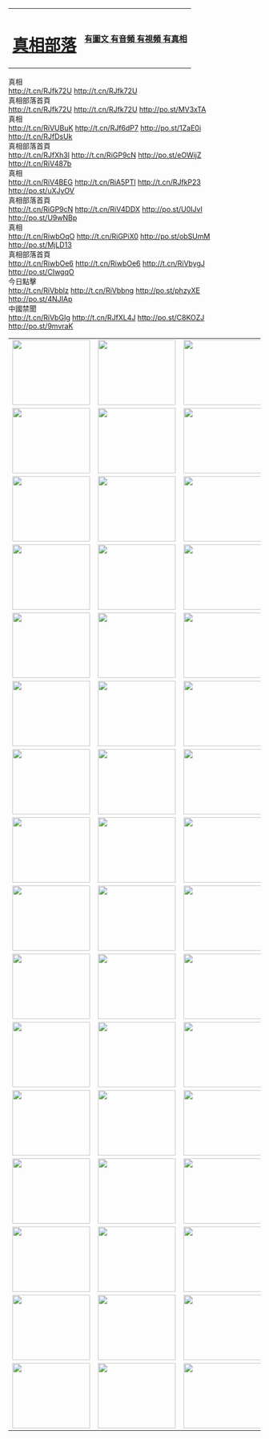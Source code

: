 <table>
<tr>

<td>
	<H1><a href="http://52.is-a-designer.com/zx/">真相部落</a></H1>
</td>
<td>
	<H4><a href="http://52.is-a-designer.com/zx/">有圖文 有音頻 有視頻 有真相</a></H4>
</td>
</tr>

</table>

<div class="linkbox"><div class="title">真相<div id="url">  <a href="http://t.cn/RJfk72U" target=_blank>http://t.cn/RJfk72U</a>    <a href="http://t.cn/RJfk72U" target=_blank>http://t.cn/RJfk72U</a>    <a href="" target=_blank></a>    <a href="" target=_blank></a>  </div></div><div class="title">真相部落首頁<div id="url">  <a href="http://t.cn/RJfk72U" target=_blank>http://t.cn/RJfk72U</a>    <a href="http://t.cn/RJfk72U" target=_blank>http://t.cn/RJfk72U</a>    <a href="" target=_blank></a>    <a href="http://po.st/MV3xTA" target=_blank>http://po.st/MV3xTA</a>  </div></div><div class="title">真相<div id="url">  <a href="http://t.cn/RiVUBuK" target=_blank>http://t.cn/RiVUBuK</a>    <a href="http://t.cn/RJf6dP7" target=_blank>http://t.cn/RJf6dP7</a>    <a href="http://po.st/1ZaE0i" target=_blank>http://po.st/1ZaE0i</a>    <a href="http://t.cn/RJfDsUk" target=_blank>http://t.cn/RJfDsUk</a>  </div></div><div class="title">真相部落首頁<div id="url">  <a href="http://t.cn/RJfXh3l" target=_blank>http://t.cn/RJfXh3l</a>    <a href="http://t.cn/RiGP9cN" target=_blank>http://t.cn/RiGP9cN</a>    <a href="http://po.st/eOWijZ" target=_blank>http://po.st/eOWijZ</a>    <a href="http://t.cn/RiV487b" target=_blank>http://t.cn/RiV487b</a>  </div></div><div class="title">真相<div id="url">  <a href="http://t.cn/RiV4BEG" target=_blank>http://t.cn/RiV4BEG</a>    <a href="http://t.cn/RiA5PTl" target=_blank>http://t.cn/RiA5PTl</a>    <a href="http://t.cn/RJfkP23" target=_blank>http://t.cn/RJfkP23</a>    <a href="http://po.st/uXJyOV" target=_blank>http://po.st/uXJyOV</a>  </div></div><div class="title">真相部落首頁<div id="url">  <a href="http://t.cn/RiGP9cN" target=_blank>http://t.cn/RiGP9cN</a>    <a href="http://t.cn/RiV4DDX" target=_blank>http://t.cn/RiV4DDX</a>    <a href="http://po.st/U0IJvl" target=_blank>http://po.st/U0IJvl</a>    <a href="http://po.st/U9wNBp" target=_blank>http://po.st/U9wNBp</a>  </div></div><div class="title">真相<div id="url">  <a href="http://t.cn/RiwbOqO" target=_blank>http://t.cn/RiwbOqO</a>    <a href="http://t.cn/RiGPiX0" target=_blank>http://t.cn/RiGPiX0</a>    <a href="http://po.st/obSUmM" target=_blank>http://po.st/obSUmM</a>    <a href="http://po.st/MjLD13" target=_blank>http://po.st/MjLD13</a>  </div></div><div class="title">真相部落首頁<div id="url">  <a href="http://t.cn/RiwbOe6" target=_blank>http://t.cn/RiwbOe6</a>    <a href="http://t.cn/RiwbOe6" target=_blank>http://t.cn/RiwbOe6</a>    <a href="http://t.cn/RiVbygJ" target=_blank>http://t.cn/RiVbygJ</a>    <a href="http://po.st/CIwgqO" target=_blank>http://po.st/CIwgqO</a>  </div></div><div class="title">今日點擊<div id="url">  <a href="http://t.cn/RiVbblz" target=_blank>http://t.cn/RiVbblz</a>    <a href="http://t.cn/RiVbbng" target=_blank>http://t.cn/RiVbbng</a>    <a href="http://po.st/phzyXE" target=_blank>http://po.st/phzyXE</a>    <a href="http://po.st/4NJIAp" target=_blank>http://po.st/4NJIAp</a>  </div></div><div class="title">中國禁聞<div id="url">  <a href="http://t.cn/RiVbGIg" target=_blank>http://t.cn/RiVbGIg</a>    <a href="http://t.cn/RJfXL4J" target=_blank>http://t.cn/RJfXL4J</a>    <a href="http://po.st/C8KOZJ" target=_blank>http://po.st/C8KOZJ</a>    <a href="http://po.st/9mvraK" target=_blank>http://po.st/9mvraK</a>  </div></div></div>

<table>
<tr>
	<td><a href="http://805.dankaart.com/xtr/107/"><img  src ="http://805.dankaart.com/pic/2017/02/107.jpg" width="155px" height="130px"></a></td>
	<td><a href="http://805.dankaart.com/xtr/829/"><img src ="http://805.dankaart.com/pic/2017/02/829.jpg" width="155px" height="130px"></a></td>
	<td><a href="http://805.dankaart.com/xtr/69/"><img  src ="http://805.dankaart.com/pic/2017/02/69.jpg" width="155px" height="130px"></a></td>
	<td><a href="http://805.dankaart.com/xtr/99/"><img  src ="http://805.dankaart.com/pic/2017/02/99.jpg" width="155px" height="130px"></a></td>
</tr>
<tr>
	<td><a href="http://805.dankaart.com/xtr/40/"><img  src ="http://805.dankaart.com/pic/2017/02/40.jpg" width="155px" height="130px"></a></td>
	<td><a href="http://805.dankaart.com/xtr/20/"><img  src ="http://805.dankaart.com/pic/2017/02/20.jpg" width="155px" height="130px"></a></td>
	<td><a href="http://805.dankaart.com/xtr/81/"><img  src ="http://805.dankaart.com/pic/2017/02/81.jpg" width="155px" height="130px"></a></td>
	<td><a href="http://805.dankaart.com/xtr/2/"><img  src ="http://805.dankaart.com/pic/2017/02/2.jpg" width="155px" height="130px"></a></td>
</tr>
<tr>
	<td><a href="http://805.dankaart.com/xtr/86/"><img  src ="http://805.dankaart.com/pic/2017/02/86.jpg" width="155px" height="130px"></a></td>
	<td><a href="http://805.dankaart.com/xtr/109/"><img  src ="http://805.dankaart.com/pic/2017/02/109.jpg" width="155px" height="130px"></a></td>
	<td><a href="http://805.dankaart.com/xtr/1378/"><img  src ="http://805.dankaart.com/pic/2017/02/1378.jpg" width="155px" height="130px"></a></td>
	<td><a href="http://805.dankaart.com/xtr/57/"><img  src ="http://805.dankaart.com/pic/2017/02/57.jpg" width="155px" height="130px"></a></td>
</tr>
<tr>
	<td><a href="http://805.dankaart.com/xtr/1219/"><img  src ="http://805.dankaart.com/pic/2017/02/1219.jpg" width="155px" height="130px"></a></td>
	<td><a href="http://805.dankaart.com/xtr/1220/"><img  src ="http://805.dankaart.com/pic/2017/02/1220.jpg" width="155px" height="130px"></a></td>
	<td><a href="http://805.dankaart.com/xtr/1221/"><img  src ="http://805.dankaart.com/pic/2017/02/1221.jpg" width="155px" height="130px"></a></td>
	<td><a href="http://805.dankaart.com/xtr/51/"><img  src ="http://805.dankaart.com/pic/2017/02/51.jpg" width="155px" height="130px"></a></td>
</tr>
<tr>
	<td><a href="http://805.dankaart.com/xtr/1055/"><img  src ="http://805.dankaart.com/pic/2017/02/1055.jpg" width="155px" height="130px"></a></td>
	<td><a href="http://805.dankaart.com/xtr/611/"><img  src ="http://805.dankaart.com/pic/2017/02/611.jpg" width="155px" height="130px"></a></td>
	<td><a href="http://805.dankaart.com/xtr/1121/"><img  src ="http://805.dankaart.com/pic/2017/02/1121.jpg" width="155px" height="130px"></a></td>
	<td><a href="http://805.dankaart.com/xtr/610/"><img  src ="http://805.dankaart.com/pic/2017/02/610.jpg" width="155px" height="130px"></a></td>
</tr>
<tr>
	<td><a href="http://805.dankaart.com/xtr/1128/"><img  src ="http://805.dankaart.com/pic/2017/02/1128.jpg" width="155px" height="130px"></a></td>
	<td><a href="http://805.dankaart.com/xtr/1395/"><img  src ="http://805.dankaart.com/pic/2017/02/1406.jpg" width="155px" height="130px"></a></td>
	<td><a href="http://805.dankaart.com/xtr/1407/"><img  src ="http://805.dankaart.com/pic/2017/02/1407.jpg" width="155px" height="130px"></a></td>
	<td><a href="http://805.dankaart.com/xtr/934/"><img  src ="http://805.dankaart.com/pic/2017/02/934.jpg" width="155px" height="130px"></a></td>
</tr>
<tr>
	<td><a href="http://805.dankaart.com/xtr/641/"><img  src ="http://805.dankaart.com/pic/2017/02/641.jpg" width="155px" height="130px"></a></td>
	<td><a href="http://805.dankaart.com/xtr/949/"><img  src ="http://805.dankaart.com/pic/2017/02/949.jpg" width="155px" height="130px"></a></td>
	<td><a href="http://805.dankaart.com/xtr/112/"><img  src ="http://805.dankaart.com/pic/2017/02/112.jpg" width="155px" height="130px"></a></td>
	<td><a href="http://805.dankaart.com/xtr/812/"><img  src ="http://805.dankaart.com/pic/2017/02/812.jpg" width="155px" height="130px"></a></td>
</tr>
<tr>
	<td><a href="http://805.dankaart.com/xtr/103/"><img  src ="http://805.dankaart.com/pic/2017/02/103.jpg" width="155px" height="130px"></a></td>
	<td><a href="http://805.dankaart.com/xtr/3/"><img  src ="http://805.dankaart.com/pic/2017/02/3.jpg" width="155px" height="130px"></a></td>
	<td><A HREF="http://805.dankaart.com/mp4/zx/2015/11/Lkmtt.mp4" target="_blank" title="蓮開滿天庭"><img  src="http://805.dankaart.com/pic/2015/11/Lkmtt3480_jssor.jpg"  width="155px" height="130px"></A></td>
	<td><A HREF="http://805.dankaart.com/mp4/zx/2015/11/2013513.mp4" target="_blank" title="飛旋的法輪"><img  src="http://805.dankaart.com/pic/2015/11/falun480_jssor.jpg"  width="155px" height="130px"></A></td>
</tr>
<tr>
	<td><A HREF="http://805.dankaart.com/mp4/zx/2015/11/NYParade.mp4" target="_blank" title="2004年4月10日法輪功紐約大遊行"><img  src="http://805.dankaart.com/pic/2015/11/nyparade480_jssor.jpg"  width="155px" height="130px"></A></td>
	<td><A HREF="http://805.dankaart.com/mp4/news617/2015/05/WEB_s28093.mp4" target="_blank" title="2015年世界法輪大法日特別報導"><img  src="http://805.dankaart.com/pic/2015/11/p6752711a666997037_jssor.jpg"  width="155px" height="130px"></A></td>
	<td><A HREF="http://805.dankaart.com/mp4/news829/2015/11/30211_326650.mp4" target="_blank" title="滄州綁架案連審四天 民眾抹淚稱審好人"><img  src="http://805.dankaart.com/pic/2015/11/changzhou2480_jssor.jpg"  width="155px" height="130px"></A></td>
	<td><A HREF="http://805.dankaart.com/mp4/mhph/2015/10/changzhou.mp4" target="_blank" title="滄州真相--獅城血淚"><img  src="http://805.dankaart.com/pic/2015/11/changzhou480_jssor.jpg"  width="155px" height="130px"></A></td>
</tr>
<tr>
	<td><A HREF="http://805.dankaart.com/mp4/mhjd/mhjd_55.mp4" target="_blank" title="正義律師與無罪辯護"><img  src="http://805.dankaart.com/pic/2015/11/wzbh480_jssor.jpg"  width="155px" height="130px"></A></td>
	<td><A HREF="http://805.dankaart.com/mp4/zx/2015/11/layerkcs.mp4" target="_blank" title="中國的良心--高智晟律師"><img  src="http://805.dankaart.com/pic/2015/11/layerkcs2480_jssor.jpg"  width="155px" height="130px"></A></td>
	<td><A HREF="http://805.dankaart.com/mp4/mhph/2015/10/szxl.mp4" target="_blank" title="神州血淚--北京、大慶、廣東、哈爾濱"><img  src="http://805.dankaart.com/pic/2015/11/szxl480_jssor.jpg"  width="155px" height="130px"></A></td>
	<td><A HREF="http://805.dankaart.com/mp4/zx/2015/11/TangShanFFXS.mp4" target="_blank" title="真相紀錄片：鳳凰新生"><img  src="http://805.dankaart.com/pic/2015/11/fhxs2480_jssor.jpg"  width="155px" height="130px"></A></td>
</tr>
<tr>
	<td><A HREF="http://805.dankaart.com/mp4/zx/2015/11/jidong.mp4" target="_blank" title="冀東監獄的罪惡"><img  src="http://805.dankaart.com/pic/2015/11/jidong480_jssor.jpg"  width="155px" height="130px"></A></td>
	<td><A HREF="http://805.dankaart.com/mp4/mhph/2015/10/tangshan.mp4" target="_blank" title="鳳凰血淚"><img  src="http://805.dankaart.com/pic/2015/11/tangshan480_jssor.jpg"  width="155px" height="130px"></A>
					</div></td>
	<td>	<A HREF="http://805.dankaart.com/mp4/mhph/2015/10/zfxtzxl.mp4" target="_blank" title="政法系統罪行錄--唐山篇"><img  src="http://805.dankaart.com/pic/2015/11/zfxtzxl480_jssor.jpg"  width="155px" height="130px"></A></td>
	<td><A HREF="http://805.dankaart.com/mp4/mhph/2015/10/QDBG.mp4" target="_blank" title="青島悲歌"><img  src="http://805.dankaart.com/pic/2015/10/qdbg2480_jssor.jpg"  width="155px" height="130px"></A></td>
</tr>
<tr>
	<td><A HREF="http://805.dankaart.com/mp4/mhph/2015/10/huludao.mp4" target="_blank" title="葫蘆島永恆的見證"><img  src="http://805.dankaart.com/pic/2015/10/huludao480_jssor.jpg"  width="155px" height="130px"></A></td>
	<td><A HREF="http://805.dankaart.com/mp4/mhph/2015/10/qbzx.mp4" target="_blank" title="湖畔泉邊聽真相-濟南泉城的傳奇"><img  src="http://805.dankaart.com/pic/2015/10/hupan480_jssor.jpg"  width="155px" height="130px"></A></td>
	<td><A HREF="http://805.dankaart.com/mp4/mhph/2015/10/baoding_dvd_v2.mp4" target="_blank" title="燕趙悲歌"><img  src="http://805.dankaart.com/pic/2015/10/yzbg480_jssor.jpg"  width="155px" height="130px"></A></td>
	<td><A HREF="http://805.dankaart.com/mp4/zx/2015/11/meihuashi_complete_ED2.0.mp4" target="_blank" title="梅花詩完整版"><img  src="http://805.dankaart.com/pic/2015/11/mhs480_jssor.jpg"  width="155px" height="130px"></A></td>
</tr>
<tr>
	<td><A HREF="http://805.dankaart.com/mp4/zx/2015/11/fengbei512k.mp4" target="_blank" title="豐碑"><img  src="http://805.dankaart.com/pic/2015/11/fongbei480_jssor.jpg"  width="155px" height="130px"></A></td>
	<td><A HREF="http://805.dankaart.com/mp4/zx/2015/11/fytdxComplete.mp4" target="_blank" title="風雨天地行全集"><img  src="http://805.dankaart.com/pic/2015/11/fytdxWhite480_jssor.jpg"  width="155px" height="130px"></A></td>
	<td><A HREF="http://805.dankaart.com/mp4/zx/2015/11/JianZheng.mp4" target="_blank" title="見證"><img  src="http://805.dankaart.com/pic/2015/11/witness480_jssor.jpg"  width="155px" height="130px"></A></td>
	<td><A HREF="http://805.dankaart.com/mp4/mhph/2015/10/hcym.mp4" target="_blank" title="紅朝陰謀"><img  src="http://805.dankaart.com/pic/2015/10/hcym480_jssor.jpg"  width="155px" height="130px"></A></td>
</tr>
<tr>
	<td><A HREF="http://805.dankaart.com/mp4/zx/2015/11/zfzxPalV3.mp4" target="_blank" title="是自焚還是騙局"><img  src="http://805.dankaart.com/pic/2015/11/zfzx4805_jssor.jpg"  width="155px" height="130px"></A></td>
	<td><A HREF="http://805.dankaart.com/mp4/zx/2015/11/lsdspMsyTd.mp4" target="_blank" title="歷史的審判"><img  src="http://805.dankaart.com/pic/2015/11/lsdsp480_jssor.jpg"  width="155px" height="130px"></A></td>
	<td><A HREF="http://805.dankaart.com/mp4/news886/2015/11/concat886.mp4" target="_blank" title="一周全球控告江澤民"><img  src="http://805.dankaart.com/pic/2015/11/news886480_jssor.jpg"  width="155px" height="130px"></A></td>
	<td><A HREF="http://805.dankaart.com/mp4/news1378/2014/08/CQSD_s0_e4_v2_i0-CQSD_4-video.mp4" target="_blank" title="歐洲的抉擇"><img  src="http://805.dankaart.com/pic/2015/11/p5143421a564166643-ss_jssor.jpg"  width="155px" height="130px"></A></td>
</tr>
<tr>
	<td><A HREF="http://805.dankaart.com/mp4/zx/2015/11/hk20150720parade.mp4" target="_blank" title="港法輪功反迫害大遊行 大陸遊客震撼"><img  src="http://805.dankaart.com/pic/2015/11/281098-ss_jssor.jpg"  width="155px" height="130px"></A></td>
	<td><A HREF="http://805.dankaart.com/mp4/zx/2015/11/20150720hkParade512k.mp4" target="_blank" title="香港法輪功720遊行聲援訴江潮"><img  src="http://805.dankaart.com/pic/2015/11/2015720parade480_jssor.jpg"  width="155px" height="130px"></A></td>
	<td><A HREF="http://805.dankaart.com/mp4/zx/2015/11/hktdc512.mp4" target="_blank" title="香港退黨潮"><img  src="http://805.dankaart.com/pic/2015/11/hktdc480_jssor.jpg"  width="155px" height="130px"></A></td>
	<td><A HREF="http://805.dankaart.com/mp4/news413/2015/11/concat413.mp4" target="_blank" title="本月退黨精選"><img  src="http://805.dankaart.com/pic/2015/11/tuidang480_jssor.jpg"  width="155px" height="130px"></A></td>
</tr>
<tr>
	<td><A HREF="http://805.dankaart.com/mp4/news823/2015/11/TSZG_British_1_QA_A_TSZG-61-1_XinHaoNianZuoZh_P617180.mp4" target="_blank" title="辛灝年：紀念《九評共產黨》發表十週年演講"><img  src="http://805.dankaart.com/pic/2015/11/xhn9p10480_jssor.jpg"  width="155px" height="130px"></A></td>
	<td><A HREF="http://805.dankaart.com/mp4/news57/2015/11/JPGCD8.mp4" target="_blank" title="【九評之八】評中國共產黨的邪教本質"><img  src="http://805.dankaart.com/pic/2015/11/9pkcd8p480_jssor.jpg"  width="155px" height="130px"></A></td>
	<td><A HREF="http://805.dankaart.com/mp4/other/kao.Chih.Sheng_story.mp4"  target="_blank" title="超越恐懼:高智晟的故事"				style="font-size:20px;"><img src="http://805.dankaart.com/pic/2016/12/GZS201408070902.jpg"  width="155px" height="130px">
						</A></td>
	<td><A HREF="http://805.dankaart.com/mp4/zx/2016/11/oh10yearsInv.mp4"  target="_blank" title="紀錄片《活摘 十年調查》完整版" style="font-size:20px;"><img src="http://805.dankaart.com/pic/2016/11/10yearsOHinv.jpg"  width="155px" height="130px">
						</A></td>
</tr>
</table>



